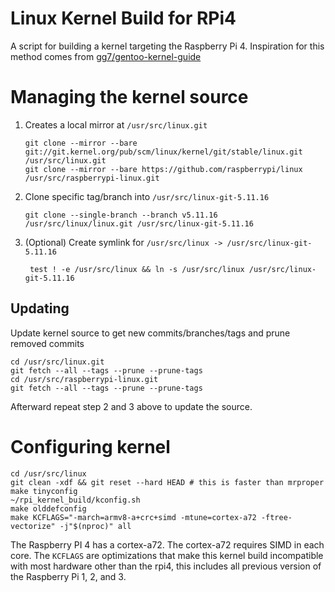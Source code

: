 # Linux Kernel Build for RPi4

A script for building a kernel targeting the Raspberry Pi 4. Inspiration for
this method comes from [gg7/gentoo-kernel-guide](https://github.com/gg7/gentoo-kernel-guide)

# Managing the kernel source

1. Creates a local mirror at `/usr/src/linux.git` 

       git clone --mirror --bare git://git.kernel.org/pub/scm/linux/kernel/git/stable/linux.git /usr/src/linux.git
       git clone --mirror --bare https://github.com/raspberrypi/linux /usr/src/raspberrypi-linux.git

2. Clone specific tag/branch into `/usr/src/linux-git-5.11.16`

       git clone --single-branch --branch v5.11.16 /usr/src/linux/linux.git /usr/src/linux-git-5.11.16

3. (Optional) Create symlink for `/usr/src/linux -> /usr/src/linux-git-5.11.16`
        
        test ! -e /usr/src/linux && ln -s /usr/src/linux /usr/src/linux-git-5.11.16

## Updating
Update kernel source to get new commits/branches/tags and prune removed commits

    cd /usr/src/linux.git
    git fetch --all --tags --prune --prune-tags
    cd /usr/src/raspberrypi-linux.git
    git fetch --all --tags --prune --prune-tags

Afterward repeat step 2 and 3 above to update the source.

# Configuring kernel

    cd /usr/src/linux
    git clean -xdf && git reset --hard HEAD # this is faster than mrproper
    make tinyconfig
    ~/rpi_kernel_build/kconfig.sh
    make olddefconfig
    make KCFLAGS="-march=armv8-a+crc+simd -mtune=cortex-a72 -ftree-vectorize" -j"$(nproc)" all
    
The Raspberry PI 4 has a cortex-a72. The cortex-a72 requires SIMD in each core.
The `KCFLAGS` are optimizations that make this kernel build incompatible with
most hardware other than the rpi4, this includes all previous version of the
Raspberry Pi 1, 2, and 3.
